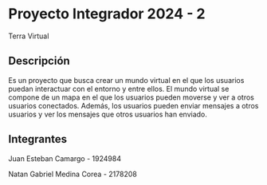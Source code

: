 # Proyecto Integrador 2024 - 2

Terra Virtual

## Descripción

Es un proyecto que busca crear un mundo virtual en el que los usuarios puedan interactuar con el entorno y entre ellos. El mundo virtual se compone de un mapa en el que los usuarios pueden moverse y ver a otros usuarios conectados. Además, los usuarios pueden enviar mensajes a otros usuarios y ver los mensajes que otros usuarios han enviado.

## Integrantes

Juan Esteban Camargo - 1924984

Natan Gabriel Medina Corea - 2178208
